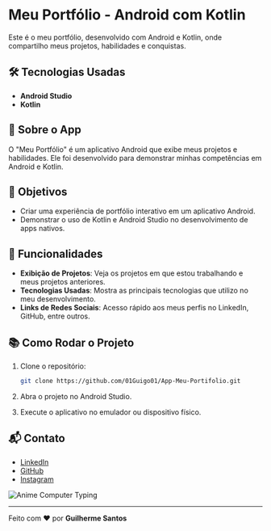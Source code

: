 # Meu Portfólio - Android com Kotlin

Este é o meu portfólio, desenvolvido com Android e Kotlin, onde compartilho meus projetos, habilidades e conquistas.

## 🛠 Tecnologias Usadas

- **Android Studio**
- **Kotlin**

## 📱 Sobre o App

O "Meu Portfólio" é um aplicativo Android que exibe meus projetos e habilidades. Ele foi desenvolvido para demonstrar minhas competências em Android e Kotlin.

## 🎯 Objetivos

- Criar uma experiência de portfólio interativo em um aplicativo Android.
- Demonstrar o uso de Kotlin e Android Studio no desenvolvimento de apps nativos.

## 📝 Funcionalidades

- **Exibição de Projetos**: Veja os projetos em que estou trabalhando e meus projetos anteriores.
- **Tecnologias Usadas**: Mostra as principais tecnologias que utilizo no meu desenvolvimento.
- **Links de Redes Sociais**: Acesso rápido aos meus perfis no LinkedIn, GitHub, entre outros.

## 📚 Como Rodar o Projeto

1. Clone o repositório:
   ```bash
   git clone https://github.com/01Guigo01/App-Meu-Portifolio.git

2. Abra o projeto no Android Studio.

3.  Execute o aplicativo no emulador ou dispositivo físico.


## 📬 Contato

- [LinkedIn](https://www.linkedin.com/in/guilherme-santos-0954a2274/)
- [GitHub](https://github.com/01Guigo01)
- [Instagram](https://www.instagram.com/01_guigo_01/)

![Anime Computer Typing](https://www.google.com/url?sa=i&url=https%3A%2F%2Fwww.pinterest.com%2Fpin%2Fanime-computer-gif-anime-computer-typing-discover-share-gifs--677369600229437083%2F&psig=AOvVaw3CxRHUhoGkdvTZreEL50Cr&ust=1731717986547000&source=images&cd=vfe&opi=89978449&ved=0CBMQjRxqFwoTCKDV_62O3YkDFQAAAAAdAAAAABAV)

---

Feito com ❤️ por **Guilherme Santos**
